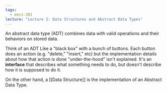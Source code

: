 ```yaml
---
tags:
  - eecs-281
lecture: "Lecture 2: Data Structures and Abstract Data Types"
---
```

An abstract data type (ADT) combines data with valid operations and their behaviors on stored data.

Think of an ADT Like a "black box" with a bunch of buttons. Each button does an action (e.g. "delete," "insert," etc) but the implementation details about how that action is done "under-the-hood" isn't explained. It's an **interface** that describes what something needs to do, but doesn't describe how it is supposed to do it.

On the other hand, a [[Data Structure]] is the implementation of an Abstract Data Type.